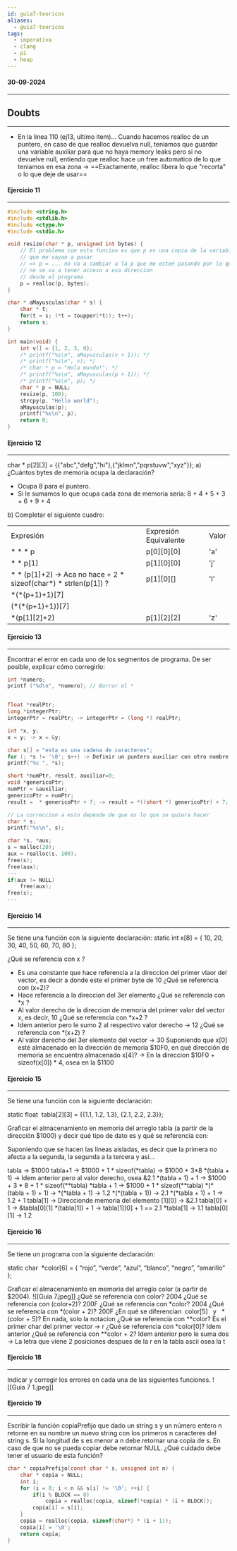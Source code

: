 ```yaml
---
id: guia7-teoricos
aliases:
  - guia7-teoricos
tags:
  - imperativa
  - clang
  - pi
  - heap
---
```

#### 30-09-2024
---
## Doubts
---
- En la linea 110 (ej13, ultimo item)... Cuando hacemos realloc de un puntero, en caso de que realloc devuelva null, teniamos que guardar una variable auxiliar para que no haya memory leaks pero si no devuelve null, entiendo que realloc hace un free automatico de lo que teniamos en esa zona -> ==Exactamente, realloc libera lo que "recorta" o lo que deje de usar==
#### Ejercicio 11
---
```c
#include <string.h>
#include <stdlib.h>
#include <ctype.h>
#include <stdio.h>

void resize(char * p, unsigned int bytes) {
    // El problema con esta funcion es que p es una copia de la variable 
    // que me vayan a pasar
    // => p = ... no va a cambiar a la p que me esten pasando por lo que 
    // no se va a tener acceso a esa direccion
    // desde el programa
    p = realloc(p, bytes);
}

char * aMayusculas(char * s) {
    char * t;
    for(t = s; (*t = toupper(*t)); t++);
    return s;
}

int main(void) {
    int v[] = {1, 2, 3, 0};
    /* printf("%s\n", aMayusculas(v + 1)); */
    /* printf("%s\n", v); */
    /* char * p = "Hola mundo!"; */
    /* printf("%s\n", aMayusculas(p + 1)); */
    /* printf("%s\n", p); */
    char * p = NULL;
    resize(p, 100); 
    strcpy(p, "Hello world");
    aMayusculas(p);
    printf("%s\n", p);
    return 0;
}

```

#### Ejercicio 12
---
char * p\[2\]\[3\] =
{{"abc","defg","hi"},{"jklmn","pqrstuvw","xyz"}};
a) ¿Cuántos bytes de memoria ocupa la declaración?
- Ocupa 8 para el puntero.
- Si le sumamos lo que ocupa cada zona de memoria
  seria: 8 + 4 + 5 + 3 + 6 + 9 + 4

b) Completar el siguiente cuadro:

|                                                                         |                       |       |
| ----------------------------------------------------------------------- | --------------------- | ----- |
| Expresión                                                               | Expresión Equivalente | Valor |
| * * * p                                                                 | p[0][0][0]            | 'a'   |
| * * p\[1\]                                                              | p\[1\]\[0\]\[0\]      | 'j'   |
| * * (p\[1\]+2) -> Aca no hace + 2 \* sizeof(char\*) \* strlen(p\[1\]) ? | p\[1\]\[0\]\[\]       | 'l'   |
| \*(\*(p+1)+1)\[7\]                                                      |                       |       |
| (\*(\*(p+1)+1))\[7\]                                                    |                       |       |
| \*(p\[1\]\[2\]+2)                                                       | p\[1\]\[2\]\[2\]      | 'z'   |

#### Ejercicio 13
---
Encontrar el error en cada uno de los segmentos de programa. De ser posible, explicar cómo corregirlo:
```c
int *numero;
printf ("%d\n", *numero); // Borrar el *


float *realPtr;
long *integerPtr;
integerPtr = realPtr; -> integerPtr = (long *) realPtr;

int *x, y;
x = y; -> x = &y;

char s[] = "esta es una cadena de caracteres";  
for (; *s != '\0'; s++) -> Definir un puntero auxiliar con otro nombre
printf("%c ", *s);

short *numPtr, result, auxiliar=0;
void *genericoPtr;
numPtr = &auxiliar;
genericoPtr = numPtr;
result =  * genericoPtr + 7; -> result = *((short *) genericoPtr) + 7;

// La correccion a esto depende de que es lo que se quiera hacer
char * s;
printf("%s\n", s);

char *s, *aux;
s = malloc(20);
aux = realloc(s, 100);
free(s);
free(aux);
---
if(aux != NULL)
	free(aux);
free(s);
---
```

#### Ejercicio 14
---
Se tiene una función con la siguiente declaración:
static int x\[8\] = { 10, 20, 30, 40, 50, 60, 70, 80 };

¿Qué se referencia con x ?
- Es una constante que hace referencia a la direccion del primer vlaor del vector, es decir a donde este el primer byte de 10
¿Qué se referencia con (x+2)?
- Hace referencia a la direccion del 3er elemento
¿Qué se referencia con \*x ?
- Al valor derecho de la direccion de memoria del primer valor del vector x, es decir, 10
¿Qué se referencia con \*x+2 ?
- Idem anterior pero le sumo 2 al respectivo valor derecho -> 12
¿Qué se referencia con \*(x+2) ?
- Al valor derecho del 3er elemento del vector -> 30
Suponiendo que x\[0\] esté almacenado en la dirección de memoria $10F0, en qué dirección de memoria se encuentra almacenado x\[4\]? -> En la direccion $10F0 + sizeof(x\[0\]) * 4, osea en la $1100

#### Ejercicio 15
---
Se tiene una función con la siguiente declaración:

static float  tabla\[2\]\[3\] = {{1.1, 1.2, 1.3}, {2.1, 2.2, 2.3}};

Graficar el almacenamiento en memoria del arreglo tabla (a partir de la dirección $1000) y decir qué tipo de dato es y qué se referencia con:

Suponiendo que se hacen las lineas aisladas, es decir que la primera no afecta a la segunda, la segunda a la tercera y asi...

tabla -> $1000
tabla+1 -> $1000 + 1 * sizeof(\*tabla) -> $1000 + 3\*8
\*(tabla + 1) -> Idem anterior pero al valor derecho, osea &2.1
\*(tabla + 1) + 1 -> $1000 + 3 \* 8 + 1 \* sizeof(\*\*tabla)
\*tabla + 1 -> $1000 + 1 \* sizeof(\*\*tabla)
\*(\*(tabla + 1) + 1)  -> 
\*(\*tabla + 1) -> 1.2
\*(\*(tabla + 1)) -> 2.1
\*(\*tabla + 1) + 1 -> 1.2 + 1
tabla\[1\] -> Direccionde memoria del elemento \[1\]\[0\] -> &2.1
tabla\[0\] + 1 -> &tabla\[0\]\[1\]
\*(tabla\[1\]) + 1 -> tabla\[1\]\[0\] + 1 == 2.1
\*tabla\[1\] -> 1.1
tabla\[0\]\[1\]  -> 1.2

#### Ejercicio 16
---
Se tiene un programa con la siguiente declaración:

static char  \*color\[6\] = { “rojo”, “verde”, “azul”, “blanco”, “negro”, “amarillo” };

 Graficar el almacenamiento en memoria del arreglo color (a partir de $2004).
	 ![[Guia 7.jpeg]]
 ¿Qué se referencia con color?
	2004
 ¿Qué se referencia con (color+2)?
	200F
 ¿Qué se referencia con \*color?
	2004
 ¿Qué se referencia con \*(color + 2)?
	200F
 ¿En qué se diferencian  color\[5\]   y   \*(color + 5)?
	En nada, solo la notacion
 ¿Qué se referencia con \*\*color?
	Es el primer char del primer vector -> r
 ¿Qué se referencia con \*color\[0\]?
	Idem anterior
 ¿Qué se referencia con \*\*color + 2?
	 Idem anterior pero le suma dos -> La letra que viene 2 posiciones despues de la r en la tabla ascii osea la t

#### Ejercicio 18
---
Indicar y corregir los errores en cada una de las siguientes funciones.
![[Guia 7 1.jpeg]]

#### Ejercicio 19
---
Escribir la función copiaPrefijo que dado un string s y un número entero n retorne en su nombre un nuevo string con los primeros n caracteres del string s. Si la longitud de s es menor a n debe retornar una copia de s. En caso de que no se pueda copiar debe retornar NULL. ¿Qué cuidado debe tener el usuario de esta función?
```c
char * copiaPrefijo(const char * s, unsigned int n) {
    char * copia = NULL;
    int i;
    for (i = 0; i < n && s[i] != '\0'; ++i) {
        if(i % BLOCK == 0)
            copia = realloc(copia, sizeof(*copia) * (i + BLOCK));
        copia[i] = s[i];
    }
    copia = realloc(copia, sizeof(char*) * (i + 1));
    copia[i] = '\0';
    return copia;
}
```

